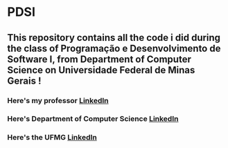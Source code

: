 # PDSI
## This repository contains all the code i did during the class of Programação e Desenvolvimento de Software I, from Department of Computer Science on Universidade Federal de Minas Gerais !
### Here's my professor [LinkedIn](https://www.linkedin.com/in/heitorsramos/)
### Here's Department of Computer Science [LinkedIn](https://www.linkedin.com/school/dcc-ufmg/)
### Here's the UFMG [LinkedIn](https://www.linkedin.com/school/ufmg/)
